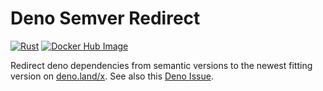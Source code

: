 # Deno Semver Redirect

[![Rust](https://github.com/EdJoPaTo/deno-semver-redirect/actions/workflows/rust.yml/badge.svg)](https://github.com/EdJoPaTo/deno-semver-redirect/actions/workflows/rust.yml)
[![Docker Hub Image](https://img.shields.io/docker/image-size/edjopato/deno-semver-redirect)](https://hub.docker.com/r/edjopato/deno-semver-redirect)

Redirect deno dependencies from semantic versions to the newest fitting version on [deno.land/x](https://deno.land/x).
See also this [Deno Issue](https://github.com/denoland/deno_website2/issues/606).
